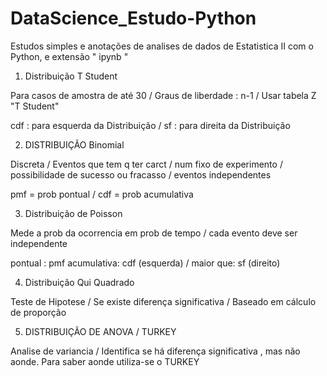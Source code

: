 # DataScience_Estudo-Python
Estudos simples e anotações de analises de dados de Estatistica II com o Python, e extensão " ipynb "

1. Distribuição T Student

Para casos de amostra de até 30 /    Graus de liberdade : n-1 /    Usar tabela Z "T Student"

cdf : para esquerda da Distribuição /    sf : para direita da Distribuição
    
2. DISTRIBUIÇÃO Binomial

Discreta /    Eventos que tem q ter carct /    num fixo de experimento /    possibilidade de sucesso ou fracasso /    eventos independentes

pmf = prob pontual /    cdf = prob acumulativa
    
3. Distribuição de Poisson

Mede a prob da ocorrencia em prob de tempo /    cada evento deve ser independente

pontual : pmf
acumulativa: cdf (esquerda) /  maior que: sf (direito)
  
4. Distribuição Qui Quadrado

Teste de Hipotese /    Se existe diferença significativa /    Baseado em cálculo de proporção
    
5. DISTRIBUIÇÃO DE ANOVA / TURKEY

Analise de variancia /   Identifica se há diferença significativa , mas não aonde. Para saber aonde utiliza-se o TURKEY

